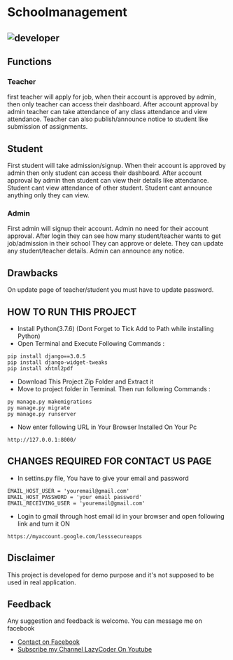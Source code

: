 # Schoolmanagement
![developer](https://img.shields.io/badge/Developed%20By%20%3A-Sumit%20Kumar-red)
---


## Functions
### Teacher
first teacher will apply for job, when their account is approved by admin, then only teacher can access their dashboard.
After account approval by admin teacher can take attendance of any class attendance and view attendance.
Teacher can also publish/announce notice to student like submission of assignments.

## Student
First student will take admission/signup.
When their account is approved by admin then only student can access their dashboard.
After account approval by admin then student can view their details like attendance.
Student cant view attendance of other student.
Student cant announce anything only they can view.

### Admin
First admin will signup their account.
Admin no need for their account approval.
After login they can see how many student/teacher wants to get job/admission in their school
They can approve or delete.
They can update any student/teacher details.
Admin can announce any notice.


## Drawbacks
On update page of teacher/student you must have to update password.

## HOW TO RUN THIS PROJECT
- Install Python(3.7.6) (Dont Forget to Tick Add to Path while installing Python)
- Open Terminal and Execute Following Commands :
```
pip install django==3.0.5
pip install django-widget-tweaks
pip install xhtml2pdf
```
- Download This Project Zip Folder and Extract it
- Move to project folder in Terminal. Then run following Commands :
```
py manage.py makemigrations
py manage.py migrate
py manage.py runserver
```
- Now enter following URL in Your Browser Installed On Your Pc
```
http://127.0.0.1:8000/
```

## CHANGES REQUIRED FOR CONTACT US PAGE
- In settins.py file, You have to give your email and password
```
EMAIL_HOST_USER = 'youremail@gmail.com'
EMAIL_HOST_PASSWORD = 'your email password'
EMAIL_RECEIVING_USER = 'youremail@gmail.com'
```
- Login to gmail through host email id in your browser and open following link and turn it ON
```
https://myaccount.google.com/lesssecureapps
```
## Disclaimer
This project is developed for demo purpose and it's not supposed to be used in real application.

## Feedback
Any suggestion and feedback is welcome. You can message me on facebook
- [Contact on Facebook](https://fb.com/sumit.luv)
- [Subscribe my Channel LazyCoder On Youtube](https://youtube.com/lazycoders)
